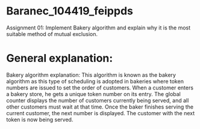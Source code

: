 # Baranec_104419_feippds

Assignment 01: Implement Bakery algorithm and explain why it is the most suitable method of mutual exclusion.

# General explanation: 
Bakery algorithm explanation: 
This algorithm is known as the bakery algorithm as this type of scheduling is adopted in bakeries where token numbers are issued to set the order of customers. 
When a customer enters a bakery store, he gets a unique token number on its entry. 
The global counter displays the number of customers currently being served, 
and all other customers must wait at that time. Once the baker finishes serving the current customer, 
the next number is displayed. The customer with the next token is now being served.

